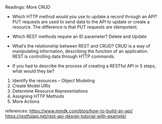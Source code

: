 Readings: More CRUD

- Which HTTP method would you use to update a record through an API?
PUT requests are used to send data to the API to update or create a resource. The difference is that PUT requests are idempotent.


- Which REST methods require an ID parameter?
Delete and Update



- What’s the relationship between REST and CRUD?
CRUD is a way of manipulating information, describing the function of an application. REST is controlling data through HTTP commands. 

- If you had to describe the process of creating a RESTful API in 5 steps, what would they be?
1. Identify the resources – Object Modeling
2. Create Model URIs
3. Determine Resource Representations
4. Assigning HTTP Methods
5. More Actions


references:
https://www.mindk.com/blog/how-to-build-an-api/
 https://restfulapi.net/rest-api-design-tutorial-with-example/